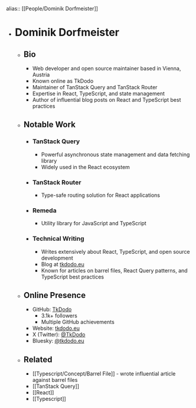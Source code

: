 alias:: [[People/Dominik Dorfmeister]]
- # Dominik Dorfmeister
	- ## Bio
		- Web developer and open source maintainer based in Vienna, Austria
		- Known online as TkDodo
		- Maintainer of TanStack Query and TanStack Router
		- Expertise in React, TypeScript, and state management
		- Author of influential blog posts on React and TypeScript best practices
	- ## Notable Work
		- ### TanStack Query
			- Powerful asynchronous state management and data fetching library
			- Widely used in the React ecosystem
		- ### TanStack Router
			- Type-safe routing solution for React applications
		- ### Remeda
			- Utility library for JavaScript and TypeScript
		- ### Technical Writing
			- Writes extensively about React, TypeScript, and open source development
			- Blog at [tkdodo.eu](https://tkdodo.eu/blog)
			- Known for articles on barrel files, React Query patterns, and TypeScript best practices
	- ## Online Presence
		- GitHub: [TkDodo](https://github.com/TkDodo)
			- 3.1k+ followers
			- Multiple GitHub achievements
		- Website: [tkdodo.eu](https://tkdodo.eu)
		- X (Twitter): [@TkDodo](https://x.com/TkDodo)
		- Bluesky: [@tkdodo.eu](https://bsky.app/profile/tkdodo.eu)
	- ## Related
		- [[Typescript/Concept/Barrel File]] - wrote influential article against barrel files
		- [[TanStack Query]]
		- [[React]]
		- [[Typescript]]
